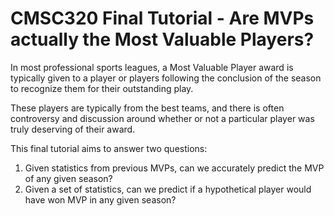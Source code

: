 # CMSC320 Final Tutorial - Are MVPs actually the Most Valuable Players?

In most professional sports leagues, a Most Valuable Player award is typically given to a player or players following the conclusion of the season to recognize them for their outstanding play.

These players are typically from the best teams, and there is often controversy and discussion around whether or not a particular player was truly deserving of their award.

This final tutorial aims to answer two questions:

1. Given statistics from previous MVPs, can we accurately predict the MVP of any given season?
2. Given a set of statistics, can we predict if a hypothetical player would have won MVP in any given season?
